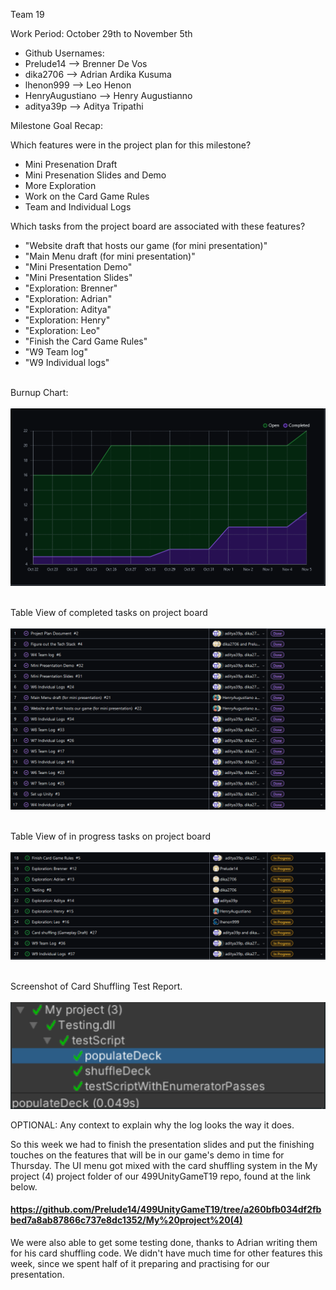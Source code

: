 Team 19

Work Period: October 29th to November 5th
<ul>
<li>Github Usernames:</li>
<li>Prelude14 --> Brenner De Vos</li>
<li>dika2706 --> Adrian Ardika Kusuma</li>
<li>lhenon999 --> Leo Henon</li>
<li>HenryAugustiano --> Henry Augustianno</li>
<li>aditya39p --> Aditya Tripathi</li>
</ul>

Milestone Goal Recap:<br>

Which features were in the project plan for this milestone?
<ul>
<li>Mini Presenation Draft</li>
<li>Mini Presenation Slides and Demo</li>
<li>More Exploration</li>
<li>Work on the Card Game Rules</li>
<li>Team and Individual Logs</li>
</ul>

Which tasks from the project board are associated with these features?
<ul>
<li>"Website draft that hosts our game (for mini presentation)"</li>
<li>"Main Menu draft (for mini presentation)"</li>
<li>"Mini Presentation Demo"</li>
<li>"Mini Presentation Slides"</li>
<li>"Exploration: Brenner"</li>
<li>"Exploration: Adrian"</li>
<li>"Exploration: Aditya"</li>
<li>"Exploration: Henry"</li>
<li>"Exploration: Leo"</li>
<li>"Finish the Card Game Rules"</li>
<li>"W9 Team log"</li>
<li>"W9 Individual logs"</li>
</ul>

<br>Burnup Chart:<br><br>
<img src = "log_imgs/burnUpNOV5.PNG"/>

<br>Table View of completed tasks on project board<br><br>
<img src = "log_imgs/compTasksNOV5.PNG"/>

<br>Table View of in progress tasks on project board<br><br>
<img src = "log_imgs/inProgTasksNOV5.PNG"/>

<br>Screenshot of Card Shuffling Test Report.<br><br>
<img src = "log_imgs/testingProofNOV5.PNG"/>

OPTIONAL: Any context to explain why the log looks the way it does.
<br><p>So this week we had to finish the presentation slides and put the finishing touches on the features that will be in our game's demo in time for Thursday. The UI menu got mixed with the card shuffling 
system in the My project (4) project folder of our 499UnityGameT19 repo, found at the link below.</p>

#### https://github.com/Prelude14/499UnityGameT19/tree/a260bfb034df2fbbed7a8ab87866c737e8dc1352/My%20project%20(4)

<p>We were also able to get some testing done, thanks to Adrian writing them for his card shuffling code. We didn't have much time for other features this week, since we spent half of it preparing and practising
for our presentation.</p>
